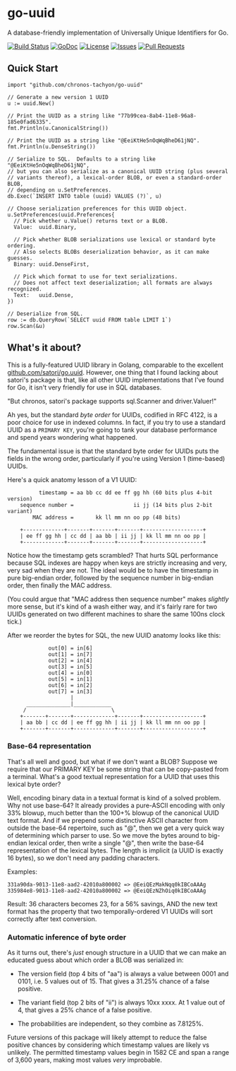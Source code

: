 # go-uuid

A database-friendly implementation of Universally Unique Identifiers for Go.

[![Build Status](https://travis-ci.org/chronos-tachyon/go-uuid.svg?branch=master)](https://travis-ci.org/chronos-tachyon/go-uuid)
[![GoDoc](https://godoc.org/github.com/chronos-tachyon/go-uuid?status.svg)](https://godoc.org/github.com/chronos-tachyon/go-uuid)
[![License](https://img.shields.io/github/license/chronos-tachyon/go-uuid.svg)](https://github.com/chronos-tachyon/go-uuid/blob/master/LICENSE)
[![Issues](https://img.shields.io/github/issues/chronos-tachyon/go-uuid.svg)](https://github.com/chronos-tachyon/go-uuid/issues)
[![Pull Requests](https://img.shields.io/github/issues-pr/chronos-tachyon/go-uuid.svg)](https://github.com/chronos-tachyon/go-uuid/pulls)

## Quick Start

```
import "github.com/chronos-tachyon/go-uuid"

// Generate a new version 1 UUID
u := uuid.New()

// Print the UUID as a string like "77b99cea-8ab4-11e8-96a8-185e0fad6335".
fmt.Println(u.CanonicalString())

// Print the UUID as a string like "@EeiKtHe5nOqWqBheD61jNQ".
fmt.Println(u.DenseString())

// Serialize to SQL.  Defaults to a string like "@EeiKtHe5nOqWqBheD61jNQ",
// but you can also serialize as a canonical UUID string (plus several
// variants thereof), a lexical-order BLOB, or even a standard-order BLOB,
// depending on u.SetPreferences.
db.Exec(`INSERT INTO table (uuid) VALUES (?)`, u)

// Choose serialization preferences for this UUID object.
u.SetPreferences(uuid.Preferences{
  // Pick whether u.Value() returns text or a BLOB.
  Value:  uuid.Binary,

  // Pick whether BLOB serializations use lexical or standard byte ordering.
  // Also selects BLOBs deserialization behavior, as it can make guesses.
  Binary: uuid.DenseFirst,

  // Pick which format to use for text serializations.
  // Does not affect text deserialization; all formats are always recognized.
  Text:   uuid.Dense,
})

// Deserialize from SQL.
row := db.QueryRow(`SELECT uuid FROM table LIMIT 1`)
row.Scan(&u)
```

## What's it about?

This is a fully-featured UUID library in Golang, comparable to the excellent
[github.com/satori/go.uuid](https://github.com/satori/go.uuid).  However, one
thing that I found lacking about satori's package is that, like all other UUID
implementations that I've found for Go, it isn't very friendly for use in SQL
databases.

"But chronos, satori's package supports sql.Scanner and driver.Valuer!"

Ah yes, but the standard *byte order* for UUIDs, codified in RFC 4122, is
a poor choice for use in indexed columns. In fact, if you try to use a
standard UUID as a `PRIMARY KEY`, you're going to tank your database
performance and spend years wondering what happened.

The fundamental issue is that the standard byte order for UUIDs puts the
fields in the wrong order, particularly if you're using Version 1 (time-based)
UUIDs.

Here's a quick anatomy lesson of a V1 UUID:

```
          timestamp = aa bb cc dd ee ff gg hh (60 bits plus 4-bit version)
    sequence number =                   ii jj (14 bits plus 2-bit variant)
        MAC address =       kk ll mm nn oo pp (48 bits)

    +-------------+-------+-------+-------+-------------------+
    | ee ff gg hh | cc dd | aa bb | ii jj | kk ll mm nn oo pp |
    +-------------+-------+-------+-------+-------------------+
```

Notice how the timestamp gets scrambled? That hurts SQL performance because
SQL indexes are happy when keys are strictly increasing and very, very sad
when they are not.  The ideal would be to have the timestamp in pure
big-endian order, followed by the sequence number in big-endian order, then
finally the MAC address.

(You could argue that "MAC address then sequence number" makes *slightly* more
sense, but it's kind of a wash either way, and it's fairly rare for two UUIDs
generated on two different machines to share the same 100ns clock tick.)

After we reorder the bytes for SQL, the new UUID anatomy looks like this:

```
             out[0] = in[6]
             out[1] = in[7]
             out[2] = in[4]
             out[3] = in[5]
             out[4] = in[0]
             out[5] = in[1]
             out[6] = in[2]
             out[7] = in[3]
                    |
      ______________|____________
     /                           \
    +-------+-------+-------------+-------+-------------------+
    | aa bb | cc dd | ee ff gg hh | ii jj | kk ll mm nn oo pp |
    +-------+-------+-------------+-------+-------------------+
```

### Base-64 representation

That's all well and good, but what if we don't want a BLOB? Suppose we require
that our PRIMARY KEY be some string that can be copy-pasted from a terminal.
What's a good textual representation for a UUID that uses this lexical byte
order?

Well, encoding binary data in a textual format is kind of a solved problem.
Why not use base-64? It already provides a pure-ASCII encoding with only 33%
blowup, much better than the 100+% blowup of the canonical UUID text format.
And if we prepend some distinctive ASCII character from outside the base-64
repertoire, such as "@", then we get a very quick way of determining which
parser to use. So we move the bytes around to big-endian lexical order, then
write a single "@", then write the base-64 representation of the lexical
bytes. The length is implicit (a UUID is exactly 16 bytes), so we don't need
any padding characters.

Examples:

    331a90da-9013-11e8-aad2-42010a800002 => @EeiQEzMakNqq0kIBCoAAAg
    335984e8-9013-11e8-aad2-42010a800002 => @EeiQEzNZhOiq0kIBCoAAAg

Result: 36 characters becomes 23, for a 56% savings, AND the new text format
has the property that two temporally-ordered V1 UUIDs will sort correctly
after text conversion.

### Automatic inference of byte order

As it turns out, there's *just* enough structure in a UUID that we can make an
educated guess about which order a BLOB was serialized in:

- The version field (top 4 bits of "aa") is always a value between 0001 and
  0101, i.e. 5 values out of 15. That gives a 31.25% chance of a false
  positive.

- The variant field (top 2 bits of "ii") is always 10xx xxxx. At 1 value out
  of 4, that gives a 25% chance of a false positive.

- The probabilities are independent, so they combine as 7.8125%.

Future versions of this package will likely attempt to reduce the false
positive chances by considering which timestamp values are likely vs unlikely.
The permitted timestamp values begin in 1582 CE and span a range of 3,600
years, making most values *very* improbable.
